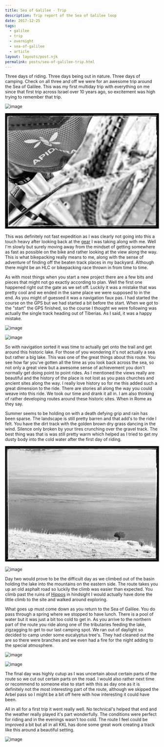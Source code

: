 ```yaml
---
title: Sea of Galilee - Trip
description: Trip report of the Sea of Galilee loop
date: 2017-12-25
tags: 
  - galilee
  - trip
  - overnight
  - sea-of-galilee
  - article
layout: layouts/post.njk
permalink: posts/sea-of-galilee-trip.html
---
```

Three days of riding. Three days being out in nature. Three days of camping. Check on all three and off we were for an awesome trip around the Sea of Galilee. This was my first multiday trip with everything on me since that first trip across Israel over 10 years ago, so excitement was high trying to remember that trip.

![image](/img/20171215_065509-03.jpeg)

![image](/img/20171217_100552-01.jpeg)

This was definitely not fast expedition as I was clearly not going into this a touch heavy after looking back at the [gear](20171220-sea-of-galilee-gear.html) I was taking along with me. Well I'm slowly but surely moving away from the mindset of getting somewhere as fast as possible on the bike and rather looking at the view along the way. This is what bikepacking really means to me, along with the sense of adventure of finding off the beaten track places in my backyard. Although there might be an HLC or bikepacking race thrown in from time to time.

As with most things when you start a new project there are a few bits and pieces that might not go exactly according to plan. Well the first one happened right out the gate as we set off. Luckily it was a mistake that was pretty cool and we ended in the same place we were supposed to in the end. As you might of guessed it was a navigation faux pas. I had started the course on the GPS but we had started a bit before the start. When we got to the "start" the GPS finished, so the course I thought we were following was actually the single track heading out of Tiberias. As I said, it was a happy mistake.

![image](/img/20171216_141454-01.jpeg)

![image](/img/20171217_084023-01.jpeg)

So with navigation sorted it was time to actually get onto the trail and get around this historic lake. For those of you wondering it's not actually a sea but rather a big lake. This was one of the great things about this route. You see how far you've gotten all the time as you look back across the sea, so not only a great view but a awesome sense of achievement you don't normally get doing point to point rides. As I mentioned the views really are beautiful and the history of the place is not lost as you pass churches and ancient sites along the way. I really love history so for me this added such a great dimension to the ride. There are stories all along the way you could weave into this ride. We took our time and drank it all in. I am also thinking of rather developing routes around these historic sites. When in Rome as they say.

Summer seems to be holding on with a death defying grip and rain has been sparse. The landscape is still pretty barren and that add's to the ride I felt. You have the dirt track with the golden brown dry grass dancing in the wind. Silence only broken by your tires crunching over the gravel track. The best thing was that is was still pretty warm which helped as I tried to get my dusty body into the cold water after the first day of riding.

![image](/img/20171215_074414-01.jpeg)

![image](/img/20171217_081708-01.jpeg)

Day two would prove to be the difficult day as we climbed out of the basin holding the lake into the mountains on the eastern side. The route takes you up an old asphalt road so luckily the climb was easier than expected. You climb past the ruins of [Hippos](https://en.wikipedia.org/wiki/Hippos) in hindsight I would actually have done the little climb to the site and walked around exploring.

What goes up must come down as you return to the Sea of Galilee. You do pass through a spring where we stopped to have lunch. There is a pool of water but it was just a bit too cold to get in. As you arrive to the northern part of the route you ride along one of the tributaries feeding the lake, zigzagging to get to our last camping spot. We ran out of daylight so decided to camp under some eucalyptus tree's. They had cleaned out the are so there were branches and we even had a fire for the night adding to the special atmosphere.

![image](/img/20171216_072344-01.jpeg)

![image](/img/20171217_062738-01.jpeg)

The final day was highly cutup as I was uncertain about certain parts of the route so we cut out certain parts on the road. I would also rather next time or recommend to someone else to start with this as day one as it is definitely not the most interesting part of the route, although we skipped the Arbel pass so I might be a bit off here with how interesting it could have been.

All in all for a first trip it went really well. No technical's helped that end and the weather really played it's part wonderfully. The conditions were perfect for riding and in the evenings wasn't too cold. The route I feel could be improved a bit but all in all KKL has done some great work creating a track like this around a beautiful setting.

![image](/img/20171217_075024-01.jpeg)